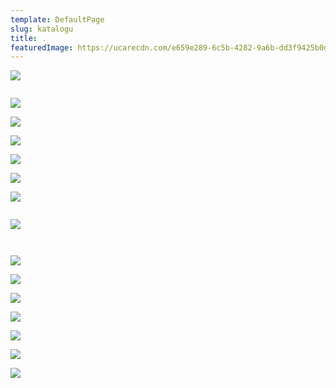 ```yaml
---
template: DefaultPage
slug: katalogu
title: .
featuredImage: https://ucarecdn.com/e659e289-6c5b-4282-9a6b-dd3f9425b0d2/
---
```

![](https://ucarecdn.com/918cdf43-7037-4488-ba5c-551a33003f9d/)

![]()

![](https://ucarecdn.com/73dd92f5-31f5-4153-9db7-6deb7e2e9899/)

![](https://ucarecdn.com/26450d51-b5c0-4752-8d14-9c7e2e2a327f/)

![](https://ucarecdn.com/fabba61b-2f98-48fd-83d8-a85f3a0f9c20/)

![](https://ucarecdn.com/190980c4-13a0-4270-a7da-4daf73f7d109/)

![](https://ucarecdn.com/0ff46c13-cd69-4177-b83b-8fb642aba7ca/)

![](https://ucarecdn.com/30c4f222-e7c0-4710-ae81-9ea5c188bcbb/)

![]()

![](https://ucarecdn.com/1e51a7c7-48c4-4426-b0a9-9946080bd79e/)

![]()

![]()

![](https://ucarecdn.com/e0b02222-22b6-4241-b4e9-05d7aaafba96/)

![](https://ucarecdn.com/0d8ab9f8-1d65-4b54-b191-1f61653420d3/)

![](https://ucarecdn.com/63c248c7-35ab-48cb-8a4a-b0397b1fcb90/)

![](https://ucarecdn.com/9cdc2a88-4da2-40c1-9bc0-66dbf1a6fce2/)

![](https://ucarecdn.com/988e6225-79ce-4148-8420-dae75ef9fc7d/)

![](https://ucarecdn.com/eedfb877-43b4-46de-960e-2086db6ae537/)

![](https://ucarecdn.com/03e7da80-521b-4ecc-9ef8-d63d1b535820/)